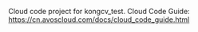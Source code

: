 Cloud code project for kongcv_test. Cloud Code Guide: https://cn.avoscloud.com/docs/cloud_code_guide.html
